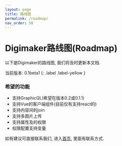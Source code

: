 ```yaml
---
layout: page
title: 路线图
permalink: /roadmap/
nav_order: 50
---
```


# Digimaker路线图(Roadmap)
以下是Digimaker的路线图, 我们将及时更新本文档.

当前版本:
0.1beta1
{: .label .label-yellow }

### 希望的功能
- 支持GraphicQL(希望在版本0.2或0.1.1)
- 支持Vue的客户端组件(目前仅有支持react的)
- 支持内容间的join
- 支持多图片上传
- 支持属性及的权限
- 权限配置支持变量

如有建议可直接联系我们, 进入[首页](./), 里面有联系方式.
